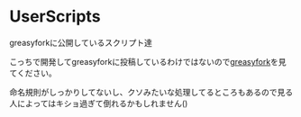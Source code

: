 # UserScripts
greasyforkに公開しているスクリプト達

こっちで開発してgreasyforkに投稿しているわけではないので[greasyfork](https://greasyfork.org/ja/users/1023652)を見てください。

命名規則がしっかりしてないし、クソみたいな処理してるところもあるので見る人によってはキショ過ぎて倒れるかもしれません()
